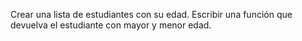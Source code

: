 Crear una lista de estudiantes con su edad.
Escribir una función que devuelva el estudiante con mayor y menor edad.
